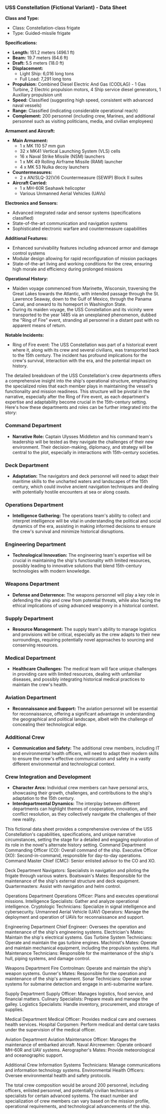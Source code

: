 ### USS Constellation (Fictional Variant) - Data Sheet

**Class and Type:**  
- Class: Constellation-class frigate  
- Type: Guided-missile frigate  

**Specifications:**  
- **Length:** 151.2 meters (496.1 ft)  
- **Beam:** 19.7 meters (64.6 ft)  
- **Draft:** 5.5 meters (18.0 ft)  
- **Displacement:**  
  - Light Ship: 6,016 long tons  
  - Full Load: 7,291 long tons  
- **Propulsion:** Combined Diesel Electric And Gas (CODLAG) - 1 Gas Turbine, 2 Electric propulsion motors, 4 Ship service diesel generators, 1 Auxiliary propulsion unit  
- **Speed:** Classified (suggesting high speed, consistent with advanced naval vessels)  
- **Range:** Classified (indicating considerable operational reach)  
- **Complement:** 200 personnel (including crew, Marines, and additional personnel such as visiting politicians, media, and civilian employees)  

**Armament and Aircraft:**  
- **Main Armament:**  
  - 1 x MK 110 57 mm gun  
  - 32 x MK41 Vertical Launching System (VLS) cells  
  - 16 x Naval Strike Missile (NSM) launchers  
  - 1 x MK 49 Rolling Airframe Missile (RAM) launcher  
  - 4 x MK 53 Nulka decoy launchers  
- **Countermeasures:**  
  - 2 x AN/SLQ-32(V)6 Countermeasure (SEWIP) Block II suites  
- **Aircraft Carried:**  
  - 1 x MH-60R Seahawk helicopter  
  - Various Unmanned Aerial Vehicles (UAVs)  

**Electronics and Sensors:**  
- Advanced integrated radar and sensor systems (specifications classified)  
- State-of-the-art communication and navigation systems  
- Sophisticated electronic warfare and countermeasure capabilities  

**Additional Features:**  
- Enhanced survivability features including advanced armor and damage control systems  
- Modular design allowing for rapid reconfiguration of mission packages  
- State-of-the-art living and working conditions for the crew, ensuring high morale and efficiency during prolonged missions  

**Operational History:**  
- Maiden voyage commenced from Marinette, Wisconsin, traversing the Great Lakes towards the Atlantic, with intended passage through the St. Lawrence Seaway, down to the Gulf of Mexico, through the Panama Canal, and onward to its homeport in Washington State.  
- During its maiden voyage, the USS Constellation and its vicinity were transported to the year 1485 via an unexplained phenomenon, dubbed the "Ring of Fire" event, stranding all personnel in a distant past with no apparent means of return.

**Notable Incidents:**  
- Ring of Fire event: The USS Constellation was part of a historical event where it, along with its crew and several civilians, was transported back to the 15th century. The incident has profound implications for the crew's survival, interaction with the era, and the potential impact on history.

The detailed breakdown of the USS Constellation's crew departments offers a comprehensive insight into the ship's operational structure, emphasizing the specialized roles that each member plays in maintaining the vessel's functionality and mission readiness. This structure will be pivotal in the narrative, especially after the Ring of Fire event, as each department's expertise and adaptability become crucial in the 15th-century setting. Here's how these departments and roles can be further integrated into the story:

### Command Department
- **Narrative Role:** Captain Ulysses Middleton and his command team's leadership will be tested as they navigate the challenges of their new environment. Their decision-making, diplomacy, and strategy will be central to the plot, especially in interactions with 15th-century societies.

### Deck Department
- **Adaptation:** The navigators and deck personnel will need to adapt their maritime skills to the uncharted waters and landscapes of the 15th century, which could involve ancient navigation techniques and dealing with potentially hostile encounters at sea or along coasts.

### Operations Department
- **Intelligence Gathering:** The operations team's ability to collect and interpret intelligence will be vital in understanding the political and social dynamics of the era, assisting in making informed decisions to ensure the crew's survival and minimize historical disruptions.

### Engineering Department
- **Technological Innovation:** The engineering team's expertise will be crucial in maintaining the ship's functionality with limited resources, possibly leading to innovative solutions that blend 15th-century technologies with modern knowledge.

### Weapons Department
- **Defense and Deterrence:** The weapons personnel will play a key role in defending the ship and crew from potential threats, while also facing the ethical implications of using advanced weaponry in a historical context.

### Supply Department
- **Resource Management:** The supply team's ability to manage logistics and provisions will be critical, especially as the crew adapts to their new surroundings, requiring potentially novel approaches to sourcing and conserving resources.

### Medical Department
- **Healthcare Challenges:** The medical team will face unique challenges in providing care with limited resources, dealing with unfamiliar diseases, and possibly integrating historical medical practices to maintain the crew's health.

### Aviation Department
- **Reconnaissance and Support:** The aviation personnel will be essential for reconnaissance, offering a significant advantage in understanding the geographical and political landscape, albeit with the challenge of concealing their technological edge.

### Additional Crew
- **Communication and Safety:** The additional crew members, including IT and environmental health officers, will need to adapt their modern skills to ensure the crew's effective communication and safety in a vastly different environmental and technological context.

### Crew Integration and Development
- **Character Arcs:** Individual crew members can have personal arcs, showcasing their growth, challenges, and contributions to the ship's adaptation to the 15th century.
- **Interdepartmental Dynamics:** The interplay between different departments can highlight themes of cooperation, innovation, and conflict resolution, as they collectively navigate the challenges of their new reality.

This fictional data sheet provides a comprehensive overview of the USS Constellation's capabilities, specifications, and unique narrative circumstances, setting the stage for a detailed and engaging exploration of its role in the novel's alternate history setting.
Command Department
Commanding Officer (CO): Overall command of the ship.
Executive Officer (XO): Second-in-command, responsible for day-to-day operations.
Command Master Chief (CMC): Senior enlisted advisor to the CO and XO.

Deck Department
Navigators: Specialists in navigation and piloting the frigate through various waters.
Boatswain's Mates: Responsible for the maintenance of the ship's external structure and deck equipment.
Quartermasters: Assist with navigation and helm control.

Operations Department
Operations Officer: Plans and executes operational missions.
Intelligence Specialists: Gather and analyze operational intelligence.
Cryptologic Technicians: Specialize in signal intelligence and cybersecurity.
Unmanned Aerial Vehicle (UAV) Operators: Manage the deployment and operation of UAVs for reconnaissance and support.

Engineering Department
Chief Engineer: Oversees the operation and maintenance of the ship's engineering systems.
Electrician's Mates: Maintain the ship's electrical systems.
Gas Turbine System Technicians: Operate and maintain the gas turbine engines.
Machinist's Mates: Operate and maintain mechanical equipment, including the propulsion systems.
Hull Maintenance Technicians: Responsible for the maintenance of the ship's hull, piping systems, and damage control.

Weapons Department
Fire Controlman: Operate and maintain the ship's weapon systems.
Gunner's Mates: Responsible for the operation and maintenance of the ship's armament.
Sonar Technicians: Operate sonar systems for submarine detection and engage in anti-submarine warfare.

Supply Department
Supply Officer: Manages logistics, food service, and financial matters.
Culinary Specialists: Prepare meals and manage the galley.
Logistics Specialists: Handle inventory, procurement, and storage of supplies.

Medical Department
Medical Officer: Provides medical care and oversees health services.
Hospital Corpsmen: Perform medical and dental care tasks under the supervision of the medical officer.

Aviation Department
Aviation Maintenance Officer: Manages the maintenance of embarked aircraft.
Naval Aircrewmen: Operate onboard MH-60R and UAV systems.
Aerographer's Mates: Provide meteorological and oceanographic support.

Additional Crew
Information Systems Technicians: Manage communications and information technology systems.
Environmental Health Officers: Oversee environmental health and safety protocols.

The total crew composition would be around 200 personnel, including officers, enlisted personnel, and potentially civilian technicians or specialists for certain advanced systems.
The exact number and specialization of crew members can vary based on the mission profile, operational requirements, and technological advancements of the ship.
